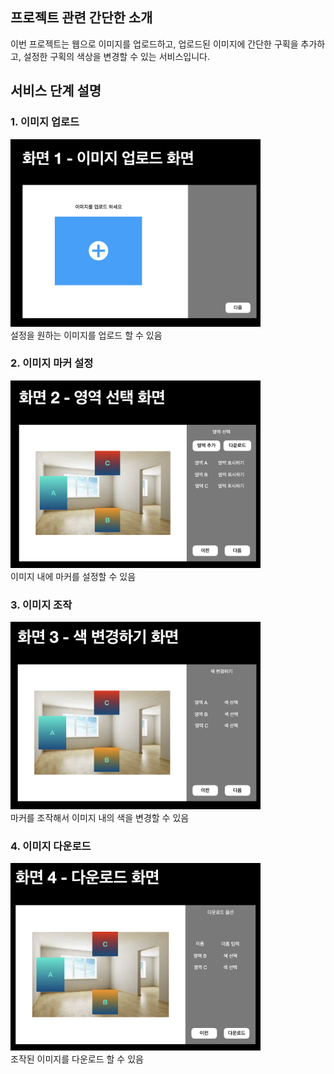 ## 프로젝트 관련 간단한 소개

이번 프로젝트는 웹으로 이미지를 업로드하고, 업로드된 이미지에 간단한 구획을 추가하고, 설정한 구획의 색상을 변경할 수 있는 서비스입니다.

## 서비스 단계 설명

### 1. 이미지 업로드

<img src="./img/step1.png" width="400px" height="300px">
<div>설정을 원하는 이미지를 업로드 할 수 있음</div>

### 2. 이미지 마커 설정

<img src="./img/step2.png" width="400px" height="300px">
<div>이미지 내에 마커를 설정할 수 있음</div>

### 3. 이미지 조작

<img src="./img/step3.png" width="400px" height="300px">
<div>마커를 조작해서 이미지 내의 색을 변경할 수 있음</div>

### 4. 이미지 다운로드

<img src="./img/step4.png" width="400px" height="300px">
<div>조작된 이미지를 다운로드 할 수 있음</div>
